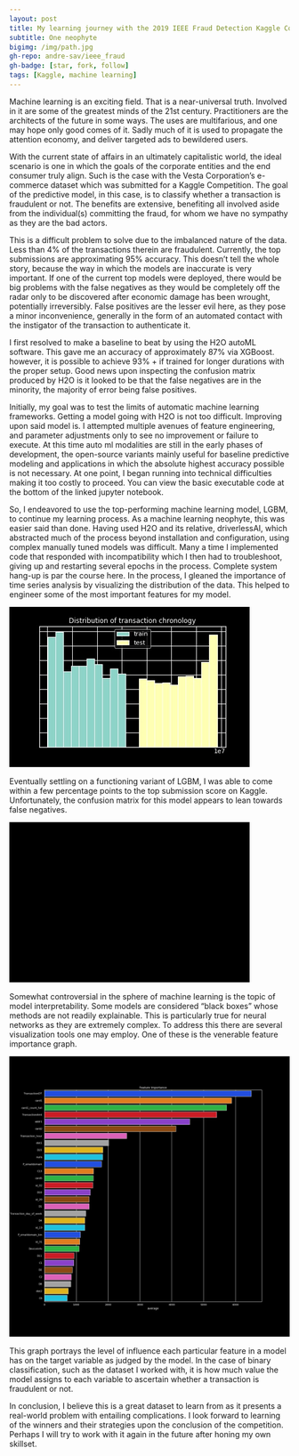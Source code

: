 ```yaml
---
layout: post
title: My learning journey with the 2019 IEEE Fraud Detection Kaggle Competition
subtitle: One neophyte
bigimg: /img/path.jpg
gh-repo: andre-sav/ieee_fraud
gh-badge: [star, fork, follow]
tags: [Kaggle, machine learning]
---
```


Machine learning is an exciting field. That is a near-universal truth. Involved in it are some of the greatest minds of the 21st century. Practitioners are the architects of the future in some ways. The uses are multifarious, and one may hope only good comes of it. Sadly much of it is used to propagate the attention economy, and deliver targeted ads to bewildered users.

With the current state of affairs in an ultimately capitalistic world, the ideal scenario is one in which the goals of the corporate entities and the end consumer truly align. Such is the case with the Vesta Corporation’s e-commerce dataset which was submitted for a Kaggle Competition. The goal of the predictive model, in this case, is to classify whether a transaction is fraudulent or not. The benefits are extensive, benefiting all involved aside from the individual(s) committing the fraud, for whom we have no sympathy as they are the bad actors.

This is a difficult problem to solve due to the imbalanced nature of the data. Less than 4% of the transactions therein are fraudulent. Currently, the top submissions are approximating 95% accuracy. This doesn’t tell the whole story, because the way in which the models are inaccurate is very important. If one of the current top models were deployed, there would be big problems with the false negatives as they would be completely off the radar only to be discovered after economic damage has been wrought, potentially irreversibly. False positives are the lesser evil here, as they pose a minor inconvenience, generally in the form of an automated contact with the instigator of the transaction to authenticate it. 
 
I first resolved to make a baseline to beat by using the H2O autoML software. This gave me an accuracy of approximately 87% via XGBoost. however, it is possible to achieve 93% + if trained for longer durations with the proper setup. Good news upon inspecting the confusion matrix produced by H2O is it looked to be that the false negatives are in the minority, the majority of error being false positives.

Initially, my goal was to test the limits of automatic machine learning frameworks. Getting a model going with H2O is not too difficult. Improving upon said model is. I attempted multiple avenues of feature engineering, and parameter adjustments only to see no improvement or failure to execute. At this time auto ml modalities are still in the early phases of development, the open-source variants mainly useful for baseline predictive modeling and applications in which the absolute highest accuracy possible is not necessary. At one point, I began running into technical difficulties making it too costly to proceed. You can view the basic executable code at the bottom of the linked jupyter notebook. 

So, I endeavored to use the top-performing machine learning model, LGBM, to continue my learning process. As a machine learning neophyte, this was easier said than done. Having used H2O and its relative, driverlessAI, which abstracted much of the process beyond installation and configuration, using complex manually tuned models was difficult. Many a time I implemented code that responded with incompatibility which I then had to troubleshoot, giving up and restarting several epochs in the process. Complete system hang-up is par the course here. In the process, I gleaned the importance of time series analysis by visualizing the distribution of the data. This helped to engineer some of the most important features for my model. 

![distribution](https://github.com/andre-sav/ieee_fraud/blob/master/distribution.jpg)

Eventually settling on a functioning variant of LGBM, I was able to come within a few percentage points to the top submission score on Kaggle. Unfortunately, the confusion matrix for this model appears to lean towards false negatives.

![confusion-matrix](https://raw.githubusercontent.com/andre-sav/ieee_fraud/master/confusion.jpg)

Somewhat controversial in the sphere of machine learning is the topic of model interpretability. Some models are considered “black boxes” whose methods are not readily explainable. This is particularly true for neural networks as they are extremely complex. To address this there are several visualization tools one may employ. One of these is the venerable feature importance graph.

![feature-importances](https://raw.githubusercontent.com/andre-sav/ieee_fraud/master/feature_importances.jpg)

This graph portrays the level of influence each particular feature in a model has on the target variable as judged by the model. In the case of binary classification, such as the dataset I worked with, it is how much value the model assigns to each variable to ascertain whether a transaction is fraudulent or not.

In conclusion, I believe this is a great dataset to learn from as it presents a real-world problem with entailing complications. I look forward to learning of the winners and their strategies upon the conclusion of the competition. Perhaps I will try to work with it again in the future after honing my own skillset. 


